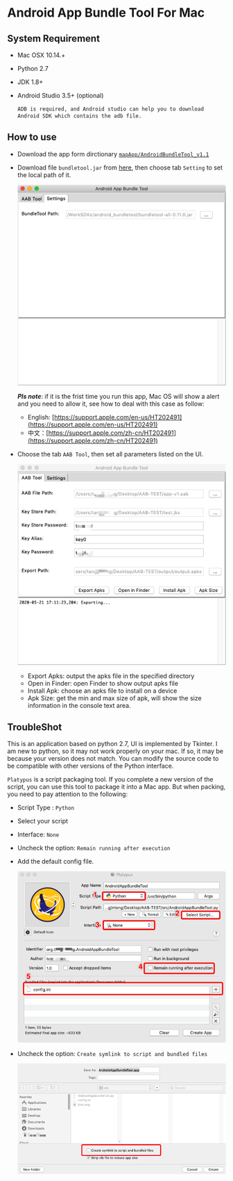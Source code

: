 # Android App Bundle Tool For Mac

## System Requirement
* Mac OSX 10.14.+
* Python 2.7
* JDK 1.8+
* Android Studio 3.5+ (optional)

	```
	ADB is required, and Android studio can help you to download Android SDK which contains the adb file.
	```
	

## How to use
* Download the app form dirctionary [`mapApp/AndroidBundleTool_v1.1`](https://github.com/LazyBonesLZ/AndroidBundleTool/tree/master/macApp/AndroidAppBundleTool_v1.1.zip)
* Download file `bundletool.jar` from [here](https://github.com/google/bundletool/releases), then choose tab `Setting` to set the local path of it.

	![](pic/setting.png)
	
	***Pls note***: if it is the frist time you run this app, Mac OS will show a alert and you need to allow it, see how to deal with this case as follow:
	
	* English: [https://support.apple.com/en-us/HT202491](https://support.apple.com/en-us/HT202491)
	* 中文：[https://support.apple.com/zh-cn/HT202491](https://support.apple.com/zh-cn/HT202491)

* Choose the tab `AAB Tool`, then set all parameters listed on the UI.

	![](pic/aabtool.png)
	
	* Export Apks: output the apks file in the specified directory
	* Open in Finder: open Finder to show output apks file 
	* Install Apk: choose an apks file to install on a device
	* Apk Size: get the min and max size of apk, will show the size information in the console text area.

## TroubleShot
This is an application based on python 2.7, UI is implemented by Tkinter. I am new to python, so it may not work properly on your mac. If so, it may be because your version does not match. You can modify the source code to be compatible with other versions of the Python interface.

`Platypus` is a script packaging tool. If you complete a new version of the script, you can use this tool to package it into a Mac app. But when packing, you need to pay attention to the following: 

* Script Type : `Python`
* Select your script
* Interface: `None`
* Uncheck the option: `Remain running after execution`
* Add the default config file.

	![](pic/py2app1.png)

* Uncheck the option: `Create symlink to script and bundled files`

	![](pic/py2app2.png)
